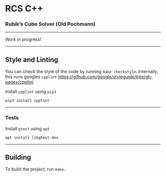 # RCS C++

### Rubik’s Cube Solver (Old Pochmann)

---

Work in progress!

---

## Style and Linting

You can check the style of the code by running `make checkstyle`.
Internally, this runs googles `cpplint` https://github.com/google/styleguide/tree/gh-pages/cpplint.

install `cpplint` using `pip3`

```shell
pip3 install cpplint
```

---

### Tests

Install `gtest` using `apt`

```shell
apt install libgtest-dev
```

---

## Building

To build the project, run `make`.

